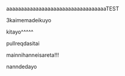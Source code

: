 aaaaaaaaaaaaaaaaaaaaaaaaaaaaaaaaaaTEST

3kaimemadeikuyo

kitayo^^^^^

pullreqdasitai

mainnihanneisareta!!!

nanndedayo
